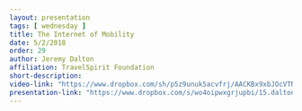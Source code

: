 ```yaml
---
layout: presentation
tags: [ wednesday ]
title: The Internet of Mobility
date: 5/2/2018
order: 29
author: Jeremy Dalton
affiliation: TravelSpirit Foundation
short-description:
video-link: "https://www.dropbox.com/sh/p5z9unuk5acvfrj/AACKBx9xbJOcVTNOYv44nNe4a/Day2/2018-05-02_Cal-ITC_Day2-13.Dalton.mp4"  
presentation-link: "https://www.dropbox.com/s/wo4oipwxgrjupbi/15.dalton_cal-itp_preso.pdf?dl=0"  
---
```

